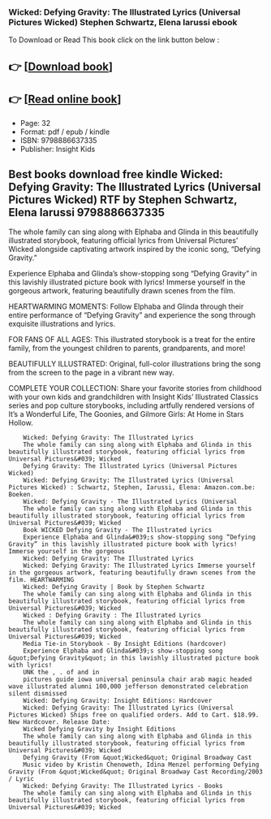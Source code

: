 ### Wicked: Defying Gravity: The Illustrated Lyrics (Universal Pictures Wicked) Stephen Schwartz, Elena Iarussi ebook

To Download or Read This book click on the link button below :

## 👉  [**[Download book](http://ebooksharez.info/download.php?group=book&from=github.com&id=721082&lnk=1079 "Download book")**]

## 👉  [**[Read online book](http://ebooksharez.info/download.php?group=book&from=github.com&id=721082&lnk=1079 "Read online book")**]


* Page: 32
* Format: pdf / epub / kindle
* ISBN: 9798886637335
* Publisher: Insight Kids



## Best books download free kindle Wicked: Defying Gravity: The Illustrated Lyrics (Universal Pictures Wicked) RTF by Stephen Schwartz, Elena Iarussi 9798886637335



The whole family can sing along with Elphaba and Glinda in this beautifully illustrated storybook, featuring official lyrics from Universal Pictures’ Wicked alongside captivating artwork inspired by the iconic song, “Defying Gravity.”
 
 Experience Elphaba and Glinda’s show-stopping song “Defying Gravity” in this lavishly illustrated picture book with lyrics! Immerse yourself in the gorgeous artwork, featuring beautifully drawn scenes from the film.
 
 HEARTWARMING MOMENTS: Follow Elphaba and Glinda through their entire performance of “Defying Gravity” and experience the song through exquisite illustrations and lyrics.
 
 FOR FANS OF ALL AGES: This illustrated storybook is a treat for the entire family, from the youngest children to parents, grandparents, and more!
 
 BEAUTIFULLY ILLUSTRATED: Original, full-color illustrations bring the song from the screen to the page in a vibrant new way.
 
 COMPLETE YOUR COLLECTION: Share your favorite stories from childhood with your own kids and grandchildren with Insight Kids’ Illustrated Classics series and pop culture storybooks, including artfully rendered versions of It’s a Wonderful Life, The Goonies, and Gilmore Girls: At Home in Stars Hollow.


        Wicked: Defying Gravity: The Illustrated Lyrics
        The whole family can sing along with Elphaba and Glinda in this beautifully illustrated storybook, featuring official lyrics from Universal Pictures&#039; Wicked 
        Defying Gravity: The Illustrated Lyrics (Universal Pictures Wicked)
        Wicked: Defying Gravity: The Illustrated Lyrics (Universal Pictures Wicked) : Schwartz, Stephen, Iarussi, Elena: Amazon.com.be: Boeken.
        Wicked: Defying Gravity - The Illustrated Lyrics (Universal
        The whole family can sing along with Elphaba and Glinda in this beautifully illustrated storybook, featuring official lyrics from Universal Pictures&#039; Wicked 
        Book WICKED Defying Gravity - The Illustrated Lyrics
        Experience Elphaba and Glinda&#039;s show-stopping song “Defying Gravity” in this lavishly illustrated picture book with lyrics! Immerse yourself in the gorgeous 
        Wicked: Defying Gravity: The Illustrated Lyrics
        Wicked: Defying Gravity: The Illustrated Lyrics Immerse yourself in the gorgeous artwork, featuring beautifully drawn scenes from the film. HEARTWARMING 
        Wicked: Defying Gravity | Book by Stephen Schwartz
        The whole family can sing along with Elphaba and Glinda in this beautifully illustrated storybook, featuring official lyrics from Universal Pictures&#039; Wicked 
        Wicked : Defying Gravity : The Illustrated Lyrics
        The whole family can sing along with Elphaba and Glinda in this beautifully illustrated storybook, featuring official lyrics from Universal Pictures&#039; Wicked 
        Media Tie-in Storybook - By Insight Editions (hardcover)
        Experience Elphaba and Glinda&#039;s show-stopping song &quot;Defying Gravity&quot; in this lavishly illustrated picture book with lyrics!
        UNK the , . of and in
        pictures guide iowa universal peninsula chair arab magic headed wave illustrated alumni 100,000 jefferson demonstrated celebration silent dismissed 
        Wicked: Defying Gravity: Insight Editions: Hardcover
        Wicked: Defying Gravity: The Illustrated Lyrics (Universal Pictures Wicked) Ships free on qualified orders. Add to Cart. $18.99. New Hardcover. Release Date: 
        Wicked Defying Gravity by Insight Editions
        The whole family can sing along with Elphaba and Glinda in this beautifully illustrated storybook, featuring official lyrics from Universal Pictures&#039; Wicked 
        Defying Gravity (From &quot;Wicked&quot; Original Broadway Cast
        Music video by Kristin Chenoweth, Idina Menzel performing Defying Gravity (From &quot;Wicked&quot; Original Broadway Cast Recording/2003 / Lyric 
        Wicked: Defying Gravity: The Illustrated Lyrics - Books
        The whole family can sing along with Elphaba and Glinda in this beautifully illustrated storybook, featuring official lyrics from Universal Pictures&#039; Wicked 
    




